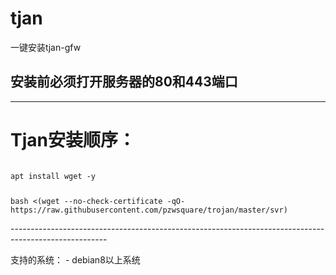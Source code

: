 ﻿# tjan
一键安装tjan-gfw
## 安装前必须打开服务器的80和443端口
------------------------------------------------------------------------------------------------------
<h1>Tjan安装顺序：</h1>
<code>
apt install wget -y
</p>
bash <(wget --no-check-certificate -qO- https://raw.githubusercontent.com/pzwsquare/trojan/master/svr)
</code>
</p>
</p>
------------------------------------------------------------------------------------------------------
</p>
支持的系统：
- debian8以上系统



